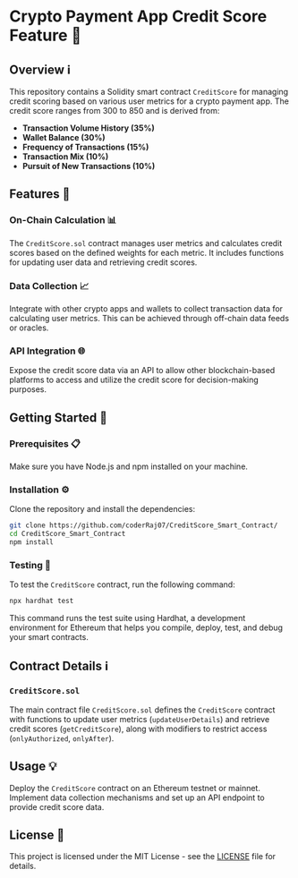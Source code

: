 # Crypto Payment App Credit Score Feature 🌟

## Overview ℹ️

This repository contains a Solidity smart contract `CreditScore` for managing credit scoring based on various user metrics for a crypto payment app. The credit score ranges from 300 to 850 and is derived from:

- **Transaction Volume History (35%)**
- **Wallet Balance (30%)**
- **Frequency of Transactions (15%)**
- **Transaction Mix (10%)**
- **Pursuit of New Transactions (10%)**

## Features 🚀

### On-Chain Calculation 📊

The `CreditScore.sol` contract manages user metrics and calculates credit scores based on the defined weights for each metric. It includes functions for updating user data and retrieving credit scores.

### Data Collection 📈

Integrate with other crypto apps and wallets to collect transaction data for calculating user metrics. This can be achieved through off-chain data feeds or oracles.

### API Integration 🌐

Expose the credit score data via an API to allow other blockchain-based platforms to access and utilize the credit score for decision-making purposes.

## Getting Started 🚀

### Prerequisites 📋

Make sure you have Node.js and npm installed on your machine.

### Installation ⚙️

Clone the repository and install the dependencies:

```bash
git clone https://github.com/coderRaj07/CreditScore_Smart_Contract/
cd CreditScore_Smart_Contract
npm install
```

### Testing 🧪

To test the `CreditScore` contract, run the following command:

```bash
npx hardhat test
```

This command runs the test suite using Hardhat, a development environment for Ethereum that helps you compile, deploy, test, and debug your smart contracts.

## Contract Details ℹ️

### `CreditScore.sol`

The main contract file `CreditScore.sol` defines the `CreditScore` contract with functions to update user metrics (`updateUserDetails`) and retrieve credit scores (`getCreditScore`), along with modifiers to restrict access (`onlyAuthorized`, `onlyAfter`).

## Usage 💡

Deploy the `CreditScore` contract on an Ethereum testnet or mainnet. Implement data collection mechanisms and set up an API endpoint to provide credit score data.

## License 📜

This project is licensed under the MIT License - see the [LICENSE](LICENSE) file for details.
